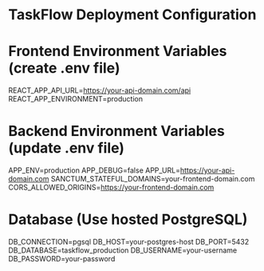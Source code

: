 # TaskFlow Deployment Configuration

# Frontend Environment Variables (create .env file)
REACT_APP_API_URL=https://your-api-domain.com/api
REACT_APP_ENVIRONMENT=production

# Backend Environment Variables (update .env file)
APP_ENV=production
APP_DEBUG=false
APP_URL=https://your-api-domain.com
SANCTUM_STATEFUL_DOMAINS=your-frontend-domain.com
CORS_ALLOWED_ORIGINS=https://your-frontend-domain.com

# Database (Use hosted PostgreSQL)
DB_CONNECTION=pgsql
DB_HOST=your-postgres-host
DB_PORT=5432
DB_DATABASE=taskflow_production
DB_USERNAME=your-username
DB_PASSWORD=your-password
